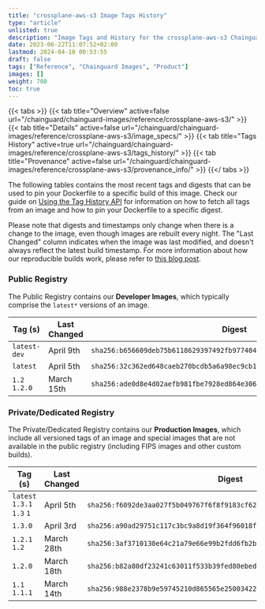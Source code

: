 ```yaml
---
title: "crossplane-aws-s3 Image Tags History"
type: "article"
unlisted: true
description: "Image Tags and History for the crossplane-aws-s3 Chainguard Image"
date: 2023-06-22T11:07:52+02:00
lastmod: 2024-04-10 00:53:55
draft: false
tags: ["Reference", "Chainguard Images", "Product"]
images: []
weight: 700
toc: true
---
```


{{< tabs >}}
{{< tab title="Overview" active=false url="/chainguard/chainguard-images/reference/crossplane-aws-s3/" >}}
{{< tab title="Details" active=false url="/chainguard/chainguard-images/reference/crossplane-aws-s3/image_specs/" >}}
{{< tab title="Tags History" active=true url="/chainguard/chainguard-images/reference/crossplane-aws-s3/tags_history/" >}}
{{< tab title="Provenance" active=false url="/chainguard/chainguard-images/reference/crossplane-aws-s3/provenance_info/" >}}
{{</ tabs >}}

The following tables contains the most recent tags and digests that can be used to pin your Dockerfile to a specific build of this image. Check our guide on [Using the Tag History API](/chainguard/chainguard-images/using-the-tag-history-api/) for information on how to fetch all tags from an image and how to pin your Dockerfile to a specific digest.

Please note that digests and timestamps only change when there is a change to the image, even though images are rebuilt every night. The "Last Changed" column indicates when the image was last modified, and doesn't always reflect the latest build timestamp. For more information about how our reproducible builds work, please refer to [this blog post](https://www.chainguard.dev/unchained/reproducing-chainguards-reproducible-image-builds).

### Public Registry
The Public Registry contains our **Developer Images**, which typically comprise the `latest*` versions of an image.

| Tag (s)        | Last Changed | Digest                                                                    |
|----------------|--------------|---------------------------------------------------------------------------|
|  `latest-dev`  | April 9th    | `sha256:b656609deb75b6118629397492fb977404847ec220d658389f7cffb348ea9d7e` |
|  `latest`      | April 5th    | `sha256:32c362ed648caeb270bcdb5a6a98ec9cb13080dd7d97b330e14013f5752bb314` |
|  `1.2` `1.2.0` | March 15th   | `sha256:ade0d8e4d02aefb981fbe7928ed864e3065e9d329038b320adbc08390014e351` |


### Private/Dedicated Registry
The Private/Dedicated Registry contains our **Production Images**, which include all versioned tags of an image and special images that are not available in the public registry (including FIPS images and other custom builds).

| Tag (s)                     | Last Changed | Digest                                                                    |
|-----------------------------|--------------|---------------------------------------------------------------------------|
|  `latest` `1.3.1` `1.3` `1` | April 5th    | `sha256:f6092de3aa027f5b049767f6f8f9183cf62a8622a61ff48ece352b747c415147` |
|  `1.3.0`                    | April 3rd    | `sha256:a90ad29751c117c3bc9a8d19f364f96018f0b6048f9cbef57a12661580d55091` |
|  `1.2.1` `1.2`              | March 28th   | `sha256:3af3710130e64c21a79e66e99b2fdd6fb2b60de901d50f596c2b01fa71384ea1` |
|  `1.2.0`                    | March 18th   | `sha256:b82a80df23241c63011f533b39fed80ebeddb31269bc6ab90679f856e63529a4` |
|  `1.1` `1.1.1`              | March 14th   | `sha256:988e2378b9e59745210d865565e25003422a301127ed2308efc89537b5c97ae5` |

